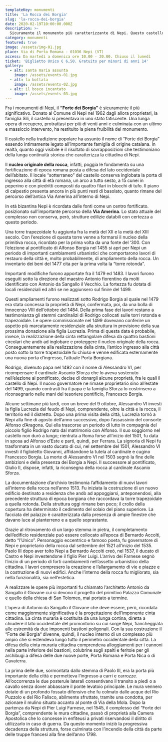 ```yaml
---
templateKey: monumenti
title: 'La Rocca dei Borgia'
slug: 'la-rocca-dei-borgia'
date: 2020-02-19T10:00:00.000Z
description: >-
  Sicuramente il monumento più caratterizzante di Nepi. Questo castello ha assunto il nome di “Forte dei Borgia” perché legato all’importante famiglia catalana. Quanto oggi visibile è il risultato di sovrapposizioni che testimoniano della lunga continuità storica che caratterizza la cittadina di Nepi.
category: monumenti
featured: true
image: /assets/img-01.jpg
place: Via di Porta Romana - 01036 Nepi (VT)
access: Da martedì a domenica ore 10.00 - 20.00. Chiuso il lunedì
ticket: 'Biglietto Unico € 6,50. Gratuito per minori di anni 14'
gallery:
  - alt: santa maria assunta
    image: /assets/events-01.jpg
  - alt: la bottata
    image: /assets/events-02.jpg
  - alt: il bosco incantato
    image: /assets/events-03.jpg
---
```

Fra i monumenti di Nepi, il **“Forte dei Borgia”** è sicuramente il più significativo. Donato al Comune di Nepi nel 1962 dagli allora proprietari, la famiglia Sili, il castello si presentava in uno stato fatiscente. Una lunga opera di recupero, protrattasi per più di venti anni e culminata con un ultimo e massiccio intervento, ha restituito la piena fruibilità del monumento.

Il castello nella tradizione popolare ha assunto il nome di “Forte dei Borgia” essendo intimamente legato all’importante famiglia di origine catalana. In realtà,  quanto oggi visibile è il risultato di sovrapposizioni che testimoniano della lunga continuità storica che caratterizza la cittadina di Nepi.

Il **nucleo originale della rocca**, infatti, poggia le fondamenta su una fortificazione di epoca romana posta a difesa del lato occidentale dell’abitato.  Il locale “sotterraneo” del castello conserva inglobata la porta di ingresso alla città di età romana,   un arco a tutto sesto, a 15 cunei in peperino e con piedritti composti da quattro filari in blocchi di tufo. Il piano di calpestio presenta ancora in più punti resti di basolato, quanto rimane del percorso dell’antica Via Amerina all’interno di Nepi.

In età bizantina Nepi è ricordata dalle fonti come un centro fortificato. posizionato sull’importante percorso della **Via Amerina**. Lo stato attuale del complesso non  conserva, però, strutture edilizie databili con certezza a questo periodo.

Una torre trapezoidale fu aggiunta fra la metà del XII e la metà del XIII secolo. Con l’erezione di questa torre venne a formarsi il nucleo della  primitiva rocca, ricordato per la prima volta da una fonte del ‘300.   Con l’elezione al pontificato di Alfonso Borgia nel 1455 si aprì per Nepi un periodo di importanti cambiamenti urbanistici che comportarono lavori di restauro della città  e, molto probabilmente, di ampliamento della rocca. Un inventario dei beni del 1477 cita per la prima volta la “torre rotonda”.

Importanti modifiche furono apportate fra il 1479 ed 1483. I lavori furono eseguiti sotto la direzione del maestro Antonio fiorentino da molti identificato con Antonio da Sangallo il Vecchio. La fortezza fu dotata di locali residenziali ed altri se ne aggiunsero sul finire del 1499.

Questi ampliamenti furono realizzati sotto Rodrigo Borgia al quale nel 1479 era stata concessa la proprietà di Nepi, confermata, poi, da una bolla di Innocenzo VIII dell’ottobre del 1484. Della prima fase dei lavori restano a testimonianza gli stemmi cardinalizi di Rodrigo collocati sulle torri rotonda e trapezoidale.
Le opere commissionate nel 1499 dovevano conferire un aspetto più marcatamente residenziale alla struttura in previsione della sua prossima donazione alla figlia Lucrezia. Prima di questa data è probabile, invece, la realizzazione della cinta rettangolare difesa da quattro bastioni circolari che andò ad inglobare e proteggere il nucleo originale della rocca. Conseguentemente alla realizzazione della cinta, l’antico ingresso alla città posto sotto la torre trapezoidale fu chiuso e venne edificata esternamente una nuova porta d’ingresso, l’attuale Porta Borgiana.

Rodrigo, divenuto papa nel 1492 con il nome di Alessandro VI,  per ricompensare il cardinale Ascanio Sforza che lo aveva sostenuto nell’elezione al pontificato, decise di donargli alcune proprietà, fra le quali il castello di Nepi.
Il nuovo governatore ne rimase proprietario   sino all’estate del 1499, quando contrasti fra il papa e la famiglia Sforza lo costrinsero a riconsegnarlo nelle mani del tesoriere pontificio, Francesco Borgia.

Alcune settimane più tardi,  con un breve del 9 ottobre, Alessandro VI  investì la figlia Lucrezia del feudo di Nepi, comprendente, oltre la città e la rocca, il territorio ed il distretto.
Dopo una prima visita della città, Lucrezia tornò a Nepi alla fine di agosto dell’anno successivo, dopo l’assassinio del consorte Alfonso d’Aragona. Qui ella trascorse un periodo di lutto in compagnia del piccolo figlio Rodrigo nato dal matrimonio con Alfonso. Il suo soggiorno nel castello non durò a lungo; rientrata a Roma forse all’inizio del 1501, fu data in sposa ad Alfonso d’Este e partì, quindi, per Ferrara. La signoria di Nepi fu trasformata in un vasto ducato di cui, nel settembre del 1501, Alessandro VI investì il figlioletto Giovanni, affidandone la tutela al cardinale e cugino Francesco Borgia.   La   morte di Alessandro VI nel 1503 segnò la fine delle ambizioni e della presenza dei Borgia a Nepi. Il successore al pontificato, Giulio II, dispose, infatti, la riconsegna della rocca al cardinale Ascanio Sforza.

La documentazione d’archivio testimonia l’affidamento di nuovi lavori all’interno della rocca nell’anno 1513.
Fu iniziata la costruzione di  un nuovo edificio destinato a residenza che andò ad appoggiarsi, anteponendosi, alla precedente struttura di epoca borgiana che raccordava la torre trapezoidale a quella rotonda.
Della struttura oggi rimane ben poco; il crollo della copertura ha determinato il cedimento del solaio del piano superiore. La facciata del palazzo è caratterizzata dalla presenza di ampie finestre che davano luce al pianterreno e a quello soprastante.

Grazie al ritrovamento di un largo stemma in pietra, il completamento dell’edificio residenziale può essere collocato all’epoca di Bernardo Accolti, detto “l’Unico”. Personaggio eccentrico e famoso poeta, fu governatore di Nepi e proprietario della rocca dal settembre del 1521 all’inizio del 1535.
Paolo III dopo aver tolto Nepi a Bernardo Accolti creò, nel 1537, il ducato di Castro e Nepi investendone il figlio Pier Luigi. L’arrivo dei Farnese segnò l’inizio di un periodo di forti cambiamenti nell’assetto urbanistico della cittadina. I lavori compresero la creazione e l’allargamento di vie e piazze e la costruzione di nuovi edifici. Anche l’interno della rocca fu migliorato, sia nella funzionalità, sia nell’estetica.

A realizzare le opere più importanti fu chiamato l’architetto Antonio da Sangallo il Giovane cui si devono il progetto del primitivo Palazzo Comunale e quello della chiesa di San Tolomeo, mai portato a termine.

L’opera di Antonio da Sangallo il Giovane che deve essere, però, ricordata come maggiormente significativa è la progettazione dell’imponente cinta cittadina.
La cinta muraria è costituita da una lunga cortina, diretta a chiudere il lato occidentale del promontorio su cui sorge Nepi, fiancheggiata alle estremità da due imponenti bastioni poligonali.
 Con la sua costruzione il “Forte dei Borgia“ divenne, quindi, il nucleo interno di un complesso più ampio che si estendeva lungo tutto il perimetro occidentale della città.
La difesa della cinta muraria cittadina comprendeva alloggiamenti per i cannoni nella parte inferiore dei bastioni, colubrine sugli spalti e feritoie per gli archibugi a difesa delle due nuove porte, Porta Romana e Porta Nica o di Cavaterra.

La prima delle due, sormontata dallo stemma di Paolo III, era la porta più importante della città e permetteva l’ingresso a carri e carrozze. All’occorrenza le due posterule laterali consentivano il transito a piedi o a cavallo senza dover abbassare il ponte levatoio principale.
Le mura vennero dotate di un profondo fossato difensivo che fu colmato dalle acque del Rio Puzzolo e del Rio Falisco, abilmente sfruttate, tramite una condotta, per azionare il mulino situato accanto al ponte di Via della Mola.
Dopo la partenza da Nepi di Pier Luigi Farnese, nel 1545, il complesso del “Forte dei Borgia”, comprendente le mura cittadine, passò di proprietà alla Camera Apostolica che lo concesse in enfiteusi a privati riservandosi il diritto di utilizzarlo in caso di guerra. Da questo momento iniziò la progressiva decadenza della struttura,  forse culminata con l’incendio della città da parte delle truppe francesi alla fine dell’anno 1798.